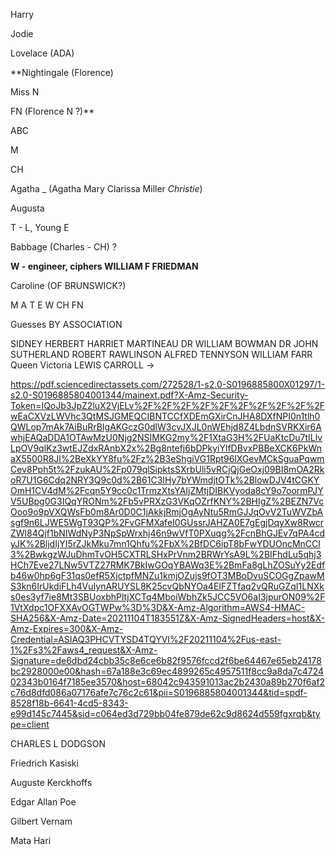 Harry

Jodie

Lovelace (ADA)

**Nightingale (Florence) 

Miss N

FN (Florence N ?)**

ABC

M 

CH

Agatha _ (Agatha Mary Clarissa Miller *Christie*)

Augusta 

T - L, Young E

Babbage (Charles - CH) ?


**W - engineer, ciphers WILLIAM F FRIEDMAN**

Caroline (OF BRUNSWICK?)

M A T E W CH FN 




Guesses BY ASSOCIATION


SIDNEY HERBERT
HARRIET MARTINEAU
DR WILLIAM BOWMAN
DR JOHN SUTHERLAND
ROBERT RAWLINSON
ALFRED TENNYSON
WILLIAM FARR
Queen Victoria
LEWIS CARROLL -> 

https://pdf.sciencedirectassets.com/272528/1-s2.0-S0196885800X01297/1-s2.0-S0196885804001344/mainext.pdf?X-Amz-Security-Token=IQoJb3JpZ2luX2VjELv%2F%2F%2F%2F%2F%2F%2F%2F%2F%2FwEaCXVzLWVhc3QtMSJGMEQCIBNTCCfXDEmGXirCnJHA8DXfNPI0n1tlh0QWLop7mAk7AiBuRrBIgAKGczG0dlW3cvJXJL0nWEhjd8Z4LbdnSVRKXir6AwhjEAQaDDA1OTAwMzU0Njg2NSIMKG2my%2F1XtaG3H%2FUaKtcDu7tILlvLpOV9qlKz3wtEJZdxRAnbX2x%2Bg8ntefj6bDPkyiYlfDBvxPBBeXCK6PkWnaX5500R8Jl%2BeXkYY8fu%2Fz%2B3eShgiVG1Rpt96lXGevMCkSguaPqwmCev8Pph5t%2FzukAU%2Fp079qlSipktsSXrbUli5vRCjQjGeOxj09BI8mOA2RkoR7U1G6Cdq2NRY3Q9c0d%2B61C3IHy7bYWmdjtOTk%2BlowDJV4tCGKYOmH1CV4dM%2Fcqn5Y9cc0c1TrmzXtsYAIjZMtjDIBKVyoda8cY9o7oormPJYV5UBpg0G3IQqYRONm%2Fb5vPRXzG3VKqOZrfKNY%2BHIgZ%2BEZN7VcOoo9o9pVXQWsFb0m8Ar0D0C1jAkkjRmjOgAyNtu5RmGJJqOvV2TuWVZbAsgf9n6LJWE5WgT93QP%2FvGFMXafeI0GUssrJAHZA0E7gEgjDqyXw8RwcrZWl84Qjf1bNIWdNyP3NpSpWrxhj46n9wVfT0PXuqg%2FcnBhGJEv7qPA4cdyJK%2BljdIjYI5rZJkMku7mn1Qhfu%2FbX%2BfDC6ipT8bFwYDUOncMnCCl3%2BwkgzWJuDhmTvOH5CXTRLSHxPrVnm2BRWrYsA9L%2BIFhdLu5qhj3HCh7Eve27LNw5VTZ27RMK7BkIwGOqYBAWq3E%2BmFa8gLhZOSuYy2Edfb46w0hp6gF31qs0efR5XjctpfMNZu1kmjOZujs9fOT3MBoDvuSCOGgZpawMS3kn6IrUkdiFLh4VuIynARUYSL8K25cvQbNYOa4EIFZTfaq2vQRuGZqI1LNXks0es3yf7ie8Mt3SBUoxbhPltjXCTq4MboiWbhZk5JCC5VO6aI3jpurON09%2F1VtXdpc1OFXXAvOGTWPw%3D%3D&X-Amz-Algorithm=AWS4-HMAC-SHA256&X-Amz-Date=20211104T183551Z&X-Amz-SignedHeaders=host&X-Amz-Expires=300&X-Amz-Credential=ASIAQ3PHCVTYSD4TQYVI%2F20211104%2Fus-east-1%2Fs3%2Faws4_request&X-Amz-Signature=de6dbd24cbb35c8e6ce6b82f9576fccd2f6be64467e65eb24178bc2928000e00&hash=67a188e3c69ec4899265c4957511f8cc9a8da7c472402343b0164f7185ee3570&host=68042c943591013ac2b2430a89b270f6af2c76d8dfd086a07176afe7c76c2c61&pii=S0196885804001344&tid=spdf-8528f18b-6641-4cd5-8343-e99d145c7445&sid=c064ed3d729bb04fe879de62c9d8624d559fgxrqb&type=client


CHARLES L DODGSON


Friedrich Kasiski

Auguste Kerckhoffs

Edgar Allan Poe

Gilbert Vernam

Mata Hari
